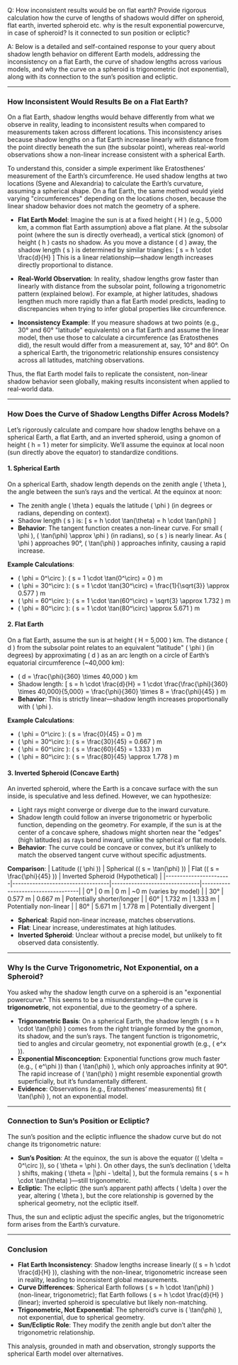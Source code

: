 Q: How inconsistent results would be on flat earth? Provide rigorous calculation how the curve of lengths of shadows would differ on spheroid, flat earth, inverted spheroid etc. why is the result exponential powercurve, in case of spheroid? Is it connected to sun position or ecliptic?

A: Below is a detailed and self-contained response to your query about shadow length behavior on different Earth models, addressing the inconsistency on a flat Earth, the curve of shadow lengths across various models, and why the curve on a spheroid is trigonometric (not exponential), along with its connection to the sun’s position and ecliptic.

---

### How Inconsistent Would Results Be on a Flat Earth?

On a flat Earth, shadow lengths would behave differently from what we observe in reality, leading to inconsistent results when compared to measurements taken across different locations. This inconsistency arises because shadow lengths on a flat Earth increase linearly with distance from the point directly beneath the sun (the subsolar point), whereas real-world observations show a non-linear increase consistent with a spherical Earth.

To understand this, consider a simple experiment like Eratosthenes’ measurement of the Earth’s circumference. He used shadow lengths at two locations (Syene and Alexandria) to calculate the Earth’s curvature, assuming a spherical shape. On a flat Earth, the same method would yield varying "circumferences" depending on the locations chosen, because the linear shadow behavior does not match the geometry of a sphere.

- **Flat Earth Model**: Imagine the sun is at a fixed height \( H \) (e.g., 5,000 km, a common flat Earth assumption) above a flat plane. At the subsolar point (where the sun is directly overhead), a vertical stick (gnomon) of height \( h \) casts no shadow. As you move a distance \( d \) away, the shadow length \( s \) is determined by similar triangles:
  \[
  s = h \cdot \frac{d}{H}
  \]
  This is a linear relationship—shadow length increases directly proportional to distance.

- **Real-World Observation**: In reality, shadow lengths grow faster than linearly with distance from the subsolar point, following a trigonometric pattern (explained below). For example, at higher latitudes, shadows lengthen much more rapidly than a flat Earth model predicts, leading to discrepancies when trying to infer global properties like circumference.

- **Inconsistency Example**: If you measure shadows at two points (e.g., 30° and 60° "latitude" equivalents) on a flat Earth and assume the linear model, then use those to calculate a circumference (as Eratosthenes did), the result would differ from a measurement at, say, 10° and 80°. On a spherical Earth, the trigonometric relationship ensures consistency across all latitudes, matching observations.

Thus, the flat Earth model fails to replicate the consistent, non-linear shadow behavior seen globally, making results inconsistent when applied to real-world data.

---

### How Does the Curve of Shadow Lengths Differ Across Models?

Let’s rigorously calculate and compare how shadow lengths behave on a spherical Earth, a flat Earth, and an inverted spheroid, using a gnomon of height \( h = 1 \) meter for simplicity. We’ll assume the equinox at local noon (sun directly above the equator) to standardize conditions.

#### 1. Spherical Earth
On a spherical Earth, shadow length depends on the zenith angle \( \theta \), the angle between the sun’s rays and the vertical. At the equinox at noon:
- The zenith angle \( \theta \) equals the latitude \( \phi \) (in degrees or radians, depending on context).
- Shadow length \( s \) is:
  \[
  s = h \cdot \tan(\theta) = h \cdot \tan(\phi)
  \]
- **Behavior**: The tangent function creates a non-linear curve. For small \( \phi \), \( \tan(\phi) \approx \phi \) (in radians), so \( s \) is nearly linear. As \( \phi \) approaches 90°, \( \tan(\phi) \) approaches infinity, causing a rapid increase.

**Example Calculations**:
- \( \phi = 0^\circ \): \( s = 1 \cdot \tan(0^\circ) = 0 \) m
- \( \phi = 30^\circ \): \( s = 1 \cdot \tan(30^\circ) = \frac{1}{\sqrt{3}} \approx 0.577 \) m
- \( \phi = 60^\circ \): \( s = 1 \cdot \tan(60^\circ) = \sqrt{3} \approx 1.732 \) m
- \( \phi = 80^\circ \): \( s = 1 \cdot \tan(80^\circ) \approx 5.671 \) m

#### 2. Flat Earth
On a flat Earth, assume the sun is at height \( H = 5,000 \) km. The distance \( d \) from the subsolar point relates to an equivalent "latitude" \( \phi \) (in degrees) by approximating \( d \) as an arc length on a circle of Earth’s equatorial circumference (~40,000 km):
- \( d = \frac{\phi}{360} \times 40,000 \) km
- Shadow length:
  \[
  s = h \cdot \frac{d}{H} = 1 \cdot \frac{\frac{\phi}{360} \times 40,000}{5,000} = \frac{\phi}{360} \times 8 = \frac{\phi}{45} \) m
- **Behavior**: This is strictly linear—shadow length increases proportionally with \( \phi \).

**Example Calculations**:
- \( \phi = 0^\circ \): \( s = \frac{0}{45} = 0 \) m
- \( \phi = 30^\circ \): \( s = \frac{30}{45} = 0.667 \) m
- \( \phi = 60^\circ \): \( s = \frac{60}{45} = 1.333 \) m
- \( \phi = 80^\circ \): \( s = \frac{80}{45} \approx 1.778 \) m

#### 3. Inverted Spheroid (Concave Earth)
An inverted spheroid, where the Earth is a concave surface with the sun inside, is speculative and less defined. However, we can hypothesize:
- Light rays might converge or diverge due to the inward curvature.
- Shadow length could follow an inverse trigonometric or hyperbolic function, depending on the geometry. For example, if the sun is at the center of a concave sphere, shadows might shorten near the "edges" (high latitudes) as rays bend inward, unlike the spherical or flat models.
- **Behavior**: The curve could be concave or convex, but it’s unlikely to match the observed tangent curve without specific adjustments.

**Comparison**:
| Latitude (\( \phi \)) | Spherical (\( s = \tan(\phi) \)) | Flat (\( s = \frac{\phi}{45} \)) | Inverted Spheroid (Hypothetical) |
|-----------------------|----------------------------------|-------------------------------|-----------------------------------|
| 0°                   | 0 m                             | 0 m                          | ~0 m (varies by model)           |
| 30°                  | 0.577 m                         | 0.667 m                      | Potentially shorter/longer       |
| 60°                  | 1.732 m                         | 1.333 m                      | Potentially non-linear           |
| 80°                  | 5.671 m                         | 1.778 m                      | Potentially divergent            |

- **Spherical**: Rapid non-linear increase, matches observations.
- **Flat**: Linear increase, underestimates at high latitudes.
- **Inverted Spheroid**: Unclear without a precise model, but unlikely to fit observed data consistently.

---

### Why Is the Curve Trigonometric, Not Exponential, on a Spheroid?

You asked why the shadow length curve on a spheroid is an "exponential powercurve." This seems to be a misunderstanding—the curve is **trigonometric**, not exponential, due to the geometry of a sphere.

- **Trigonometric Basis**: On a spherical Earth, the shadow length \( s = h \cdot \tan(\phi) \) comes from the right triangle formed by the gnomon, its shadow, and the sun’s rays. The tangent function is trigonometric, tied to angles and circular geometry, not exponential growth (e.g., \( e^x \)).
- **Exponential Misconception**: Exponential functions grow much faster (e.g., \( e^\phi \)) than \( \tan(\phi) \), which only approaches infinity at 90°. The rapid increase of \( \tan(\phi) \) might resemble exponential growth superficially, but it’s fundamentally different.
- **Evidence**: Observations (e.g., Eratosthenes’ measurements) fit \( \tan(\phi) \), not an exponential model.

---

### Connection to Sun’s Position or Ecliptic?

The sun’s position and the ecliptic influence the shadow curve but do not change its trigonometric nature:
- **Sun’s Position**: At the equinox, the sun is above the equator (\( \delta = 0^\circ \)), so \( \theta = \phi \). On other days, the sun’s declination \( \delta \) shifts, making \( \theta = |\phi - \delta| \), but the formula remains \( s = h \cdot \tan(\theta) \)—still trigonometric.
- **Ecliptic**: The ecliptic (the sun’s apparent path) affects \( \delta \) over the year, altering \( \theta \), but the core relationship is governed by the spherical geometry, not the ecliptic itself.

Thus, the sun and ecliptic adjust the specific angles, but the trigonometric form arises from the Earth’s curvature.

---

### Conclusion

- **Flat Earth Inconsistency**: Shadow lengths increase linearly (\( s = h \cdot \frac{d}{H} \)), clashing with the non-linear, trigonometric increase seen in reality, leading to inconsistent global measurements.
- **Curve Differences**: Spherical Earth follows \( s = h \cdot \tan(\phi) \) (non-linear, trigonometric); flat Earth follows \( s = h \cdot \frac{d}{H} \) (linear); inverted spheroid is speculative but likely non-matching.
- **Trigonometric, Not Exponential**: The spheroid’s curve is \( \tan(\phi) \), not exponential, due to spherical geometry.
- **Sun/Ecliptic Role**: They modify the zenith angle but don’t alter the trigonometric relationship.

This analysis, grounded in math and observation, strongly supports the spherical Earth model over alternatives.